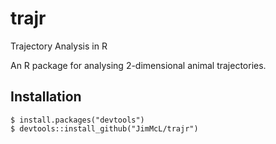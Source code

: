 # trajr
Trajectory Analysis in R

An R package for analysing 2-dimensional animal trajectories.

## Installation

    $ install.packages("devtools")
    $ devtools::install_github("JimMcL/trajr")
